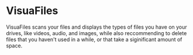 # VisuaFiles
 VisuaFiles scans your files and displays the types of files you have on your drives, like videos, audio, and images, while also reccommending to delete files that you haven't used in a while, or that take a siginificant amount of space.
